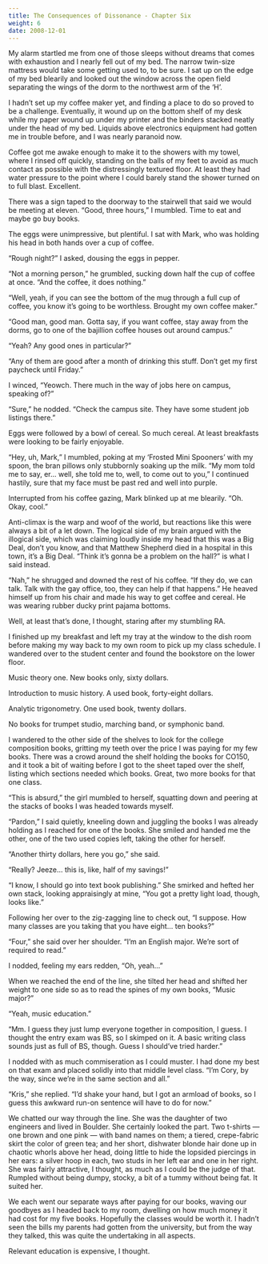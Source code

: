 ```yaml
---
title: The Consequences of Dissonance - Chapter Six
weight: 6
date: 2008-12-01
---
```


My alarm startled me from one of those sleeps without dreams that comes
with exhaustion and I nearly fell out of my bed. The narrow twin-size
mattress would take some getting used to, to be sure. I sat up on the
edge of my bed blearily and looked out the window across the open field
separating the wings of the dorm to the northwest arm of the ‘H’.

I hadn’t set up my coffee maker yet, and finding a place to do so proved
to be a challenge. Eventually, it wound up on the bottom shelf of my
desk while my paper wound up under my printer and the binders stacked
neatly under the head of my bed. Liquids above electronics equipment had
gotten me in trouble before, and I was nearly paranoid now.

Coffee got me awake enough to make it to the showers with my towel,
where I rinsed off quickly, standing on the balls of my feet to avoid as
much contact as possible with the distressingly textured floor. At least
they had water pressure to the point where I could barely stand the
shower turned on to full blast. Excellent.

There was a sign taped to the doorway to the stairwell that said we
would be meeting at eleven. “Good, three hours,” I mumbled. Time to eat
and maybe go buy books.

The eggs were unimpressive, but plentiful. I sat with Mark, who was
holding his head in both hands over a cup of coffee.

“Rough night?” I asked, dousing the eggs in pepper.

“Not a morning person,” he grumbled, sucking down half the cup of coffee
at once. “And the coffee, it does nothing.”

“Well, yeah, if you can see the bottom of the mug through a full cup of
coffee, you know it’s going to be worthless. Brought my own coffee
maker.”

“Good man, good man. Gotta say, if you want coffee, stay away from the
dorms, go to one of the bajillion coffee houses out around campus.”

“Yeah? Any good ones in particular?”

“Any of them are good after a month of drinking this stuff. Don’t get my
first paycheck until Friday.”

I winced, “Yeowch. There much in the way of jobs here on campus,
speaking of?”

“Sure,” he nodded. “Check the campus site. They have some student job
listings there.”

Eggs were followed by a bowl of cereal. So much cereal. At least
breakfasts were looking to be fairly enjoyable.

“Hey, uh, Mark,” I mumbled, poking at my ‘Frosted Mini Spooners’ with my
spoon, the bran pillows only stubbornly soaking up the milk. “My mom
told me to say, er... well, she told me to, well, to come out to you,” I
continued hastily, sure that my face must be past red and well into
purple.

Interrupted from his coffee gazing, Mark blinked up at me blearily. “Oh.
Okay, cool.”

Anti-climax is the warp and woof of the world, but reactions like this
were always a bit of a let down. The logical side of my brain argued
with the illogical side, which was claiming loudly inside my head that
this was a Big Deal, don’t you know, and that Matthew Shepherd died in a
hospital in this town, it’s a Big Deal. “Think it’s gonna be a problem
on the hall?” is what I said instead.

“Nah,” he shrugged and downed the rest of his coffee. “If they do, we
can talk. Talk with the gay office, too, they can help if that happens.”
He heaved himself up from his chair and made his way to get coffee and
cereal. He was wearing rubber ducky print pajama bottoms.

Well, at least that’s done, I thought, staring after my stumbling RA.

I finished up my breakfast and left my tray at the window to the dish
room before making my way back to my own room to pick up my class
schedule. I wandered over to the student center and found the bookstore
on the lower floor.

Music theory one. New books only, sixty dollars.

Introduction to music history. A used book, forty-eight dollars.

Analytic trigonometry. One used book, twenty dollars.

No books for trumpet studio, marching band, or symphonic band.

I wandered to the other side of the shelves to look for the college
composition books, gritting my teeth over the price I was paying for my
few books. There was a crowd around the shelf holding the books for
CO150, and it took a bit of waiting before I got to the sheet taped over
the shelf, listing which sections needed which books. Great, two more
books for that one class.

“This is absurd,” the girl mumbled to herself, squatting down and
peering at the stacks of books I was headed towards myself.

“Pardon,” I said quietly, kneeling down and juggling the books I was
already holding as I reached for one of the books. She smiled and handed
me the other, one of the two used copies left, taking the other for
herself.

“Another thirty dollars, here you go,” she said.

“Really? Jeeze... this is, like, half of my savings!”

“I know, I should go into text book publishing.” She smirked and hefted
her own stack, looking appraisingly at mine, “You got a pretty light
load, though, looks like.”

Following her over to the zig-zagging line to check out, “I suppose. How
many classes are you taking that you have eight... ten books?”

“Four,” she said over her shoulder. “I’m an English major. We’re sort of
required to read.”

I nodded, feeling my ears redden, “Oh, yeah...”

When we reached the end of the line, she tilted her head and shifted her
weight to one side so as to read the spines of my own books, “Music
major?”

“Yeah, music education.”

“Mm. I guess they just lump everyone together in composition, I guess. I
thought the entry exam was BS, so I skimped on it. A basic writing class
sounds just as full of BS, though. Guess I should’ve tried harder.”

I nodded with as much commiseration as I could muster. I had done my
best on that exam and placed solidly into that middle level class. “I’m
Cory, by the way, since we’re in the same section and all.”

“Kris,” she replied. “I’d shake your hand, but I got an armload of
books, so I guess this awkward run-on sentence will have to do for now.”

We chatted our way through the line. She was the daughter of two
engineers and lived in Boulder. She certainly looked the part. Two
t-shirts — one brown and one pink — with band names on them; a tiered,
crepe-fabric skirt the color of green tea; and her short, dishwater
blonde hair done up in chaotic whorls above her head, doing little to
hide the lopsided piercings in her ears: a silver hoop in each, two
studs in her left ear and one in her right. She was fairly attractive, I
thought, as much as I could be the judge of that. Rumpled without being
dumpy, stocky, a bit of a tummy without being fat. It suited her.

We each went our separate ways after paying for our books, waving our
goodbyes as I headed back to my room, dwelling on how much money it had
cost for my five books. Hopefully the classes would be worth it. I
hadn’t seen the bills my parents had gotten from the university, but
from the way they talked, this was quite the undertaking in all aspects.

Relevant education is expensive, I thought.
